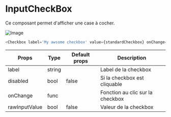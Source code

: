 # InputCheckBox

Ce composant permet d'afficher une case à cocher.

![Image](https://github.com/get-focus/focus-components/blob/doc-button/src/input-checkbox/example/capture.png?raw=true)

```javascript
<Checkbox label='My awsome checkbox' value={standardCheckbox} onChange={this.onChangeInput('standardCheckbox')} />
```


| Props | Type | Default props | Description |
|---|---|---|---|
| label | string | | Label de la checkbox |
| disabled | bool | false | Si la checkbox est cliquable |
| onChange | func | | Fonction au clic sur la checkbox |
| rawInputValue | bool | false | Valeur de la checkbox |
